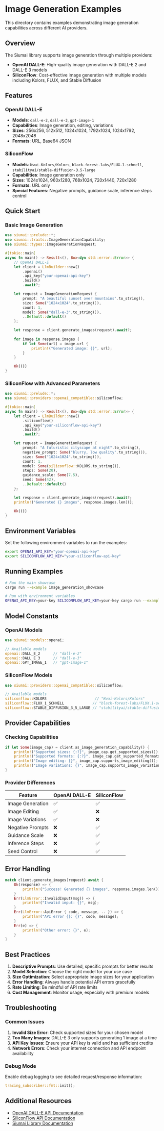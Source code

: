 # Image Generation Examples

This directory contains examples demonstrating image generation capabilities across different AI providers.

## Overview

The Siumai library supports image generation through multiple providers:

- **OpenAI DALL-E**: High-quality image generation with DALL-E 2 and DALL-E 3 models
- **SiliconFlow**: Cost-effective image generation with multiple models including Kolors, FLUX, and Stable Diffusion

## Features

### OpenAI DALL-E
- **Models**: `dall-e-2`, `dall-e-3`, `gpt-image-1`
- **Capabilities**: Image generation, editing, variations
- **Sizes**: 256x256, 512x512, 1024x1024, 1792x1024, 1024x1792, 2048x2048
- **Formats**: URL, Base64 JSON

### SiliconFlow
- **Models**: `Kwai-Kolors/Kolors`, `black-forest-labs/FLUX.1-schnell`, `stabilityai/stable-diffusion-3.5-large`
- **Capabilities**: Image generation only
- **Sizes**: 1024x1024, 960x1280, 768x1024, 720x1440, 720x1280
- **Formats**: URL only
- **Special Features**: Negative prompts, guidance scale, inference steps control

## Quick Start

### Basic Image Generation

```rust
use siumai::prelude::*;
use siumai::traits::ImageGenerationCapability;
use siumai::types::ImageGenerationRequest;

#[tokio::main]
async fn main() -> Result<(), Box<dyn std::error::Error>> {
    // OpenAI DALL-E
    let client = LlmBuilder::new()
        .openai()
        .api_key("your-openai-api-key")
        .build()
        .await?;

    let request = ImageGenerationRequest {
        prompt: "A beautiful sunset over mountains".to_string(),
        size: Some("1024x1024".to_string()),
        count: 1,
        model: Some("dall-e-3".to_string()),
        ..Default::default()
    };

    let response = client.generate_images(request).await?;
    
    for image in response.images {
        if let Some(url) = image.url {
            println!("Generated image: {}", url);
        }
    }

    Ok(())
}
```

### SiliconFlow with Advanced Parameters

```rust
use siumai::prelude::*;
use siumai::providers::openai_compatible::siliconflow;

#[tokio::main]
async fn main() -> Result<(), Box<dyn std::error::Error>> {
    let client = LlmBuilder::new()
        .siliconflow()
        .api_key("your-siliconflow-api-key")
        .build()
        .await?;

    let request = ImageGenerationRequest {
        prompt: "A futuristic cityscape at night".to_string(),
        negative_prompt: Some("blurry, low quality".to_string()),
        size: Some("1024x1024".to_string()),
        count: 1,
        model: Some(siliconflow::KOLORS.to_string()),
        steps: Some(20),
        guidance_scale: Some(7.5),
        seed: Some(42),
        ..Default::default()
    };

    let response = client.generate_images(request).await?;
    println!("Generated {} images", response.images.len());

    Ok(())
}
```

## Environment Variables

Set the following environment variables to run the examples:

```bash
export OPENAI_API_KEY="your-openai-api-key"
export SILICONFLOW_API_KEY="your-siliconflow-api-key"
```

## Running Examples

```bash
# Run the main showcase
cargo run --example image_generation_showcase

# Run with environment variables
OPENAI_API_KEY=your-key SILICONFLOW_API_KEY=your-key cargo run --example image_generation_showcase
```

## Model Constants

### OpenAI Models
```rust
use siumai::models::openai;

// Available models
openai::DALL_E_2      // "dall-e-2"
openai::DALL_E_3      // "dall-e-3"
openai::GPT_IMAGE_1   // "gpt-image-1"
```

### SiliconFlow Models
```rust
use siumai::providers::openai_compatible::siliconflow;

// Available models
siliconflow::KOLORS                      // "Kwai-Kolors/Kolors"
siliconflow::FLUX_1_SCHNELL             // "black-forest-labs/FLUX.1-schnell"
siliconflow::STABLE_DIFFUSION_3_5_LARGE // "stabilityai/stable-diffusion-3.5-large"
```

## Provider Capabilities

### Checking Capabilities

```rust
if let Some(image_cap) = client.as_image_generation_capability() {
    println!("Supported sizes: {:?}", image_cap.get_supported_sizes());
    println!("Supported formats: {:?}", image_cap.get_supported_formats());
    println!("Image editing: {}", image_cap.supports_image_editing());
    println!("Image variations: {}", image_cap.supports_image_variations());
}
```

### Provider Differences

| Feature | OpenAI DALL-E | SiliconFlow |
|---------|---------------|-------------|
| Image Generation | ✅ | ✅ |
| Image Editing | ✅ | ❌ |
| Image Variations | ✅ | ❌ |
| Negative Prompts | ❌ | ✅ |
| Guidance Scale | ❌ | ✅ |
| Inference Steps | ❌ | ✅ |
| Seed Control | ❌ | ✅ |

## Error Handling

```rust
match client.generate_images(request).await {
    Ok(response) => {
        println!("Success! Generated {} images", response.images.len());
    }
    Err(LlmError::InvalidInput(msg)) => {
        println!("Invalid input: {}", msg);
    }
    Err(LlmError::ApiError { code, message, .. }) => {
        println!("API error {}: {}", code, message);
    }
    Err(e) => {
        println!("Other error: {}", e);
    }
}
```

## Best Practices

1. **Descriptive Prompts**: Use detailed, specific prompts for better results
2. **Model Selection**: Choose the right model for your use case
3. **Size Optimization**: Select appropriate image sizes for your application
4. **Error Handling**: Always handle potential API errors gracefully
5. **Rate Limiting**: Be mindful of API rate limits
6. **Cost Management**: Monitor usage, especially with premium models

## Troubleshooting

### Common Issues

1. **Invalid Size Error**: Check supported sizes for your chosen model
2. **Too Many Images**: DALL-E 3 only supports generating 1 image at a time
3. **API Key Issues**: Ensure your API key is valid and has sufficient credits
4. **Network Errors**: Check your internet connection and API endpoint availability

### Debug Mode

Enable debug logging to see detailed request/response information:

```rust
tracing_subscriber::fmt::init();
```

## Additional Resources

- [OpenAI DALL-E API Documentation](https://platform.openai.com/docs/api-reference/images)
- [SiliconFlow API Documentation](https://docs.siliconflow.cn/)
- [Siumai Library Documentation](../../README.md)
